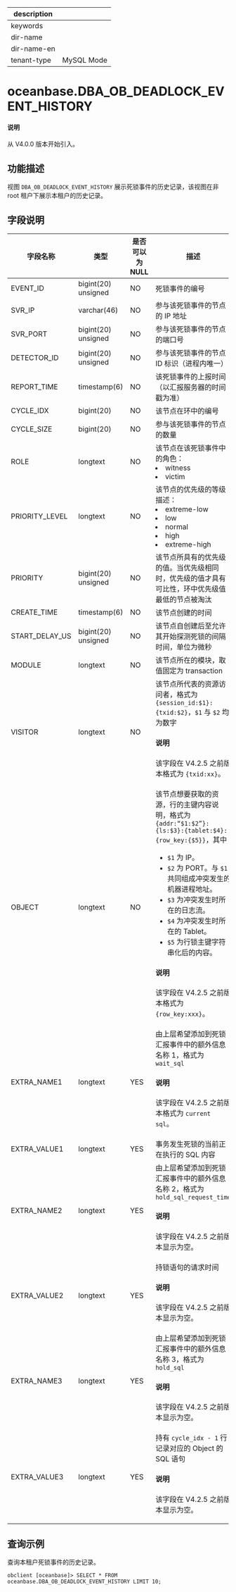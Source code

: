 |description||
|---|---|
|keywords||
|dir-name||
|dir-name-en||
|tenant-type|MySQL Mode|

# oceanbase.DBA_OB_DEADLOCK_EVENT_HISTORY

<main id="notice" type='explain'>
  <h4>说明</h4>
  <p>从 V4.0.0 版本开始引入。</p>
</main>

## 功能描述

视图 `DBA_OB_DEADLOCK_EVENT_HISTORY` 展示死锁事件的历史记录，该视图在非 root 租户下展示本租户的历史记录。

## 字段说明

| 字段名称 | 类型 | 是否可以为 NULL | 描述 |
| ------- | ------ | ------ | ------ |
| EVENT_ID       | bigint(20) unsigned | NO   | 死锁事件的编号     |
| SVR_IP         | varchar(46)         | NO   | 参与该死锁事件的节点的 IP 地址     |
| SVR_PORT       | bigint(20) unsigned | NO   | 参与该死锁事件的节点的端口号     |
| DETECTOR_ID    | bigint(20) unsigned | NO   | 参与该死锁事件的节点 ID 标识（进程内唯一）     |
| REPORT_TIME    | timestamp(6)        | NO   | 该死锁事件的上报时间（以汇报服务器的时间戳为准）     |
| CYCLE_IDX      | bigint(20)          | NO   | 该节点在环中的编号     |
| CYCLE_SIZE     | bigint(20)          | NO   | 参与该死锁事件的节点的数量     |
| ROLE           | longtext            | NO   | 该节点在该死锁事件中的角色：<li>witness<li>victim     |
| PRIORITY_LEVEL | longtext            | NO   | 该节点的优先级的等级描述：<li>extreme-low<li>low<li>normal<li>high<li>extreme-high     |
| PRIORITY       | bigint(20) unsigned | NO   | 该节点所具有的优先级的值。当优先级相同时，优先级的值才具有可比性，环中优先级值最低的节点被淘汰     |
| CREATE_TIME    | timestamp(6)        | NO   | 该节点创建的时间     |
| START_DELAY_US | bigint(20) unsigned | NO   | 该节点自创建后至允许其开始探测死锁的间隔时间，单位为微秒     |
| MODULE         | longtext            | NO   | 该节点所在的模块，取值固定为 transaction     |
| VISITOR        | longtext            | NO   | 该节点所代表的资源访问者，格式为 `{session_id:$1}:{txid:$2}`，`$1` 与 `$2` 均为数字<main id="notice" type='explain'><h4>说明</h4><p>该字段在 V4.2.5 之前版本格式为 <code>{txid:xx}</code>。</p></main>     |
| OBJECT         | longtext            | NO   | 该节点想要获取的资源，行的主键内容说明，格式为 `{addr:“$1:$2”}:{ls:$3}:{tablet:$4}:{row_key:{$5}}`，其中<ul><li><code>\$1</code> 为 IP。 </li><li><code>\$2</code> 为 PORT。与 <code>\$1</code> 共同组成冲突发生的机器进程地址。 </li><li><code>\$3</code> 为冲突发生时所在的日志流。 </li><li><code>\$4</code> 为冲突发生时所在的 Tablet。 </li><li><code>\$5</code> 为行锁主键字符串化后的内容。 </li></ul> <main id="notice" type='explain'><h4>说明</h4><p>该字段在 V4.2.5 之前版本格式为 <code>{row_key:xxx}</code>。</p></main>    |
| EXTRA_NAME1    | longtext            | YES  | 由上层希望添加到死锁汇报事件中的额外信息名称 1，格式为 `wait_sql`<main id="notice" type='explain'><h4>说明</h4><p>该字段在 V4.2.5 之前版本格式为 <code>current sql</code>。</p></main>     |
| EXTRA_VALUE1   | longtext            | YES  | 事务发生死锁的当前正在执行的 SQL 内容     |
| EXTRA_NAME2    | longtext            | YES  | 由上层希望添加到死锁汇报事件中的额外信息名称 2，格式为 `hold_sql_request_time`<main id="notice" type='explain'><h4>说明</h4><p>该字段在 V4.2.5 之前版本显示为空。</p></main>     |
| EXTRA_VALUE2   | longtext            | YES  | 持锁语句的请求时间<main id="notice" type='explain'><h4>说明</h4><p>该字段在 V4.2.5 之前版本显示为空。</p></main>     |
| EXTRA_NAME3    | longtext            | YES  | 由上层希望添加到死锁汇报事件中的额外信息名称 3，格式为 `hold_sql`<main id="notice" type='explain'><h4>说明</h4><p>该字段在 V4.2.5 之前版本显示为空。</p></main>     |
| EXTRA_VALUE3   | longtext            | YES  | 持有 `cycle_idx - 1` 行记录对应的 Object 的 SQL 语句<main id="notice" type='explain'><h4>说明</h4><p>该字段在 V4.2.5 之前版本显示为空。</p></main>     |

## 查询示例

查询本租户死锁事件的历史记录。

```shell
obclient [oceanbase]> SELECT * FROM oceanbase.DBA_OB_DEADLOCK_EVENT_HISTORY LIMIT 10;
```
